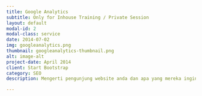 ```yaml
---
title: Google Analytics
subtitle: Only for Inhouse Training / Private Session
layout: default
modal-id: 2
modal-class: service
date: 2014-07-02
img: googleanalytics.png
thumbnail: googleanalytics-thumbnail.png
alt: image-alt
project-date: April 2014
client: Start Bootstrap
category: SEO
description: Mengerti pengunjung website anda dan apa yang mereka inginkan adalah faktor sukses penting untuk digital marketing. Cara yang paling baik untuk itu adalah melalui statistik trafik website dan inilah yang ditawarkan oleh Google Analytics dengan gratis. Kita dapat menggunakan data yang ada untuk meningkatkan kinerja website.<br/><br/>Pelatihan Google Analytics akan mengajarkan cara implementasi dan melakukan analisis semua laporan data yang ada hingga data detail yang didapatkan melalui dimensions dan segments. Para peserta pelatihan juga bisa melakukan tracking untuk campaign, event dan goal. Materi Kursus Google Analytics ini praktis dan mencakup semua fungsi yang akan digunakan dalam kegiatan analisis setiap hari.

---
```

